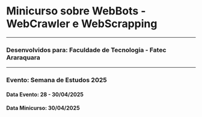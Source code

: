 <h1>Minicurso sobre WebBots - WebCrawler e WebScrapping </h1>
<hr>
<h3 class="text-center">Desenvolvidos para: Faculdade de Tecnologia - Fatec Araraquara</h3>
<hr>
<h3 class="text-center">Evento: Semana de Estudos 2025</h3>
<h4>Data Evento: 28 - 30/04/2025</h4>
<h4>Data Minicurso: 30/04/2025</h4>
